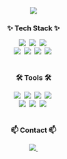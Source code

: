 <!--타이틀 부분-->
<div align="center">
  <img src="https://github.com/oka1313/oka1313/assets/101691440/92118a53-c5b6-40bc-b130-bf8c398d7b51" />
</div>

<!--내용 부분-->
<h3 align="center">✨ Tech Stack ✨</h3>
<div align="center">
  <img src="https://img.shields.io/badge/Android-2C2C32.svg?style=for-the-badge&logo=android&logoColor=3DDC84" />&nbsp
  <img src="https://img.shields.io/badge/kotlin-2C2C32.svg?style=for-the-badge&logo=kotlin&logoColor=#7F52FF" />&nbsp
  <img src="https://img.shields.io/badge/jetpackcompose-2C2C32style=for-the-badge&logo=jetpackcompose&logoColor=4285F4" />&nbsp
</div>

<div align="center">
  <img src="https://img.shields.io/badge/Flutter-2C2C32.svg?style=for-the-badge&logo=flutter&logoColor=02569B" />&nbsp
  <img src="https://img.shields.io/badge/dart-F7DF1E.svg?style=for-the-badge&logo=dart&logoColor=0175C2" />&nbsp
  <img src="https://img.shields.io/badge/getx-150458.svg?style=for-the-badge&logo=getx&logoColor=8A2BE2" />&nbsp
  <img src="https://img.shields.io/badge/gradle-4d77cf.svg?style=for-the-badge&logo=gradle&logoColor=02303A" />&nbsp
</div>
<br>

<h3 align="center">🛠 Tools 🛠</h3>
<div align="center">
  <img src="https://img.shields.io/badge/git-F05033.svg?style=for-the-badge&logo=git&logoColor=white" />&nbsp
  <img src="https://img.shields.io/badge/github-181717.svg?style=for-the-badge&logo=github&logoColor=white" />&nbsp
  <img src="https://img.shields.io/badge/Notion-F3F3F3.svg?style=for-the-badge&logo=notion&logoColor=black" />&nbsp
  <img src="https://img.shields.io/badge/slack-F3F3F3.svg?style=for-the-badge&logo=slack&logoColor=black" />&nbsp
</div>

<div align="center">
   <img src="https://img.shields.io/badge/AndroidStudio-2C2C32.svg?style=for-the-badge&logo=androidstudio&logoColor=3DDC84" />&nbsp
   <img src="https://img.shields.io/badge/xcode-2C2C32.svg?style=for-the-badge&logo=xcode&logoColor=147EFB" />&nbsp
   <img src="https://img.shields.io/badge/intellij-2C2C32.svg?style=for-the-badge&logo=intellijidea&logoColor=000000" />&nbsp
</div>

<br>

<h3 align="center">📫 Contact 📫</h3>
<div align="center">
  <a href="ckstoa100@naver.com">
    <img
      src="https://img.shields.io/badge/ckstoa100@naver.com-D14836?style=for-the-badge&logo=gmail&logoColor=white"/>&nbsp
  </a>
</div>
